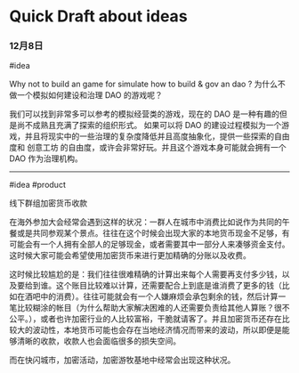 
# Quick Draft about ideas

### 12月8日

#idea

Why not to build an game for simulate how to build & gov an dao ? 为什么不做一个模拟如何建设和治理 DAO 的游戏呢？

我们可以找到非常多可以参考的模拟经营类的游戏，现在的 DAO 是一种有趣的但是尚不成熟且充满了探索的组织形式。
如果可以将 DAO 的建设过程模拟为一个游戏，并且将现实中的一些治理的复杂度降低并且高度抽象化，提供一些探索的自由度和 创意工坊 的自由度，或许会非常好玩。并且这个游戏本身可能就会拥有一个 DAO 作为治理机构。

---

#idea #product

线下群组加密货币收款

在海外参加大会经常会遇到这样的状况：一群人在城市中消费比如说作为共同的午餐或是共同参观某个景点。往往在这个时候会出现大家的本地货币现金不足够，有可能会有一个人拥有全部人的足够现金，或者需要其中一部分人来凑够资金支付。这时候大家可能会希望使用加密货币来进行更加精确的分账以及收费。

这时候比较尴尬的是：我们往往很难精确的计算出来每个人需要再支付多少钱，以及要给到谁。这个账目比较难以计算，还需要配合上到底是谁消费了更多的钱（比如在酒吧中的消费）。往往可能就会有一个人嫌麻烦会承包剩余的钱，然后计算一笔比较糊涂的帐目（为什么帮助大家解决困难的人还需要负责给其他人算账？很不公平。），或者也许加密行业的人比较富裕，干脆就请客了。并且加密货币还存在比较大的波动性，本地货币可能也会存在当地经济情况而带来的波动，所以即便是能够清晰的收款，收款人也会面临很多的损失空间。

而在快闪城市，加密活动，加密游牧基地中经常会出现这种状况。